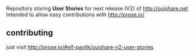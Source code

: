 Repository storing **User Stories** for next release (V2) of
http://ouishare.net Intended to allow easy contributions with
http://prose.io/


## contributing

just visit http://prose.io/#elf-pavlik/ouishare-v2-user-stories